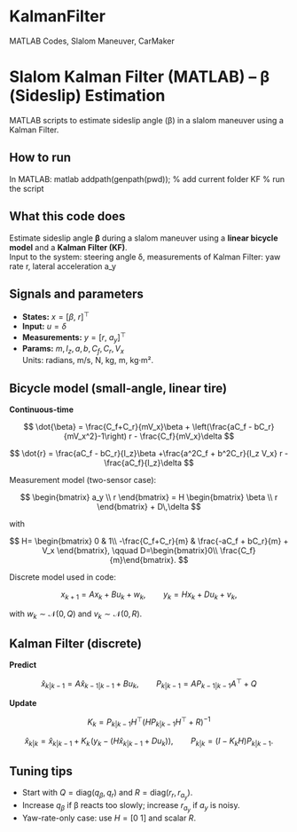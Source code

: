 # KalmanFilter
MATLAB Codes, Slalom Maneuver, CarMaker 
# Slalom Kalman Filter (MATLAB) – β (Sideslip) Estimation

MATLAB scripts to estimate sideslip angle (β) in a slalom maneuver using a Kalman Filter.

## How to run
In MATLAB:
matlab
addpath(genpath(pwd));   % add current folder
KF                      % run the script
## What this code does
Estimate sideslip angle **β** during a slalom maneuver using a **linear bicycle model** and a **Kalman Filter (KF)**.  
Input to the system: steering angle δ,
measurements of Kalman Filter: yaw rate r, lateral acceleration a_y

## Signals and parameters
- **States:** $x = [\beta,\ r]^\top$
- **Input:** $u = \delta$
- **Measurements:** $y = [r,\ a_y]^\top$
- **Params:** $m, I_z, a, b, C_f, C_r, V_x$  
Units: radians, m/s, N, kg, m, kg·m².

## Bicycle model (small-angle, linear tire)
**Continuous-time**

$$
\dot{\beta} = \frac{C_f+C_r}{mV_x}\beta + \left(\frac{aC_f - bC_r}{mV_x^2}-1\right) r - \frac{C_f}{mV_x}\delta
$$

$$
\dot{r} = \frac{aC_f - bC_r}{I_z}\beta +\frac{a^2C_f + b^2C_r}{I_z V_x} r - \frac{aC_f}{I_z}\delta
$$

Measurement model (two-sensor case):

$$
\begin{bmatrix} a_y \\ r \end{bmatrix}
= H \begin{bmatrix} \beta \\ r \end{bmatrix} + D\,\delta
$$

with

$$
H=
\begin{bmatrix}
0 & 1\\
-\frac{C_f+C_r}{m} & \frac{-aC_f + bC_r}{m} + V_x
\end{bmatrix},
\qquad
D=\begin{bmatrix}0\\ \frac{C_f}{m}\end{bmatrix}.
$$

Discrete model used in code:

$$
x_{k+1}=A x_k + B u_k + w_k,
\qquad
y_k = H x_k + D u_k + v_k,
$$

with $w_k\sim \mathcal N(0,Q)$ and $v_k\sim \mathcal N(0,R)$.

## Kalman Filter (discrete)

**Predict**

$$
\hat x_{k|k-1}=A\hat x_{k-1|k-1}+B u_k,
\qquad
P_{k|k-1}=A P_{k-1|k-1} A^\top + Q
$$

**Update**

$$
K_k=P_{k|k-1}H^\top(H P_{k|k-1}H^\top+R)^{-1}
$$

$$
\hat x_{k|k}=\hat x_{k|k-1}+K_k\!\left(y_k-(H\hat x_{k|k-1}+D u_k)\right),
\qquad
P_{k|k}=(I-K_k H)P_{k|k-1}.
$$

## Tuning tips
- Start with $Q=\mathrm{diag}(q_\beta,q_r)$ and $R=\mathrm{diag}(r_r,r_{a_y})$.
- Increase $q_\beta$ if β reacts too slowly; increase $r_{a_y}$ if $a_y$ is noisy.
- Yaw-rate-only case: use $H=[0\ 1]$ and scalar $R$.
